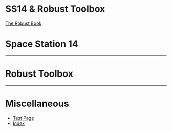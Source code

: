 SS14 & Robust Toolbox
=====================

[The Robust Book](index.md)

Space Station 14
================


----------------------

Robust Toolbox
==============


----------------------

Miscellaneous
=============

- [Test Page](./test_page.md)
- [Index](./indexing.md)